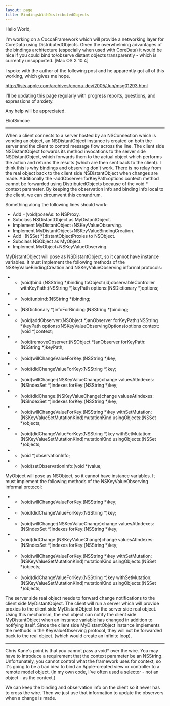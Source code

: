 ```yaml
---
layout: page
title: BindingsWithDistributedObjects
---
```




Hello World,

I'm working on a CocoaFramework which will provide a networking layer for CoreData using DistributedObjects. Given the overwhelming advantages of the bindings architecture (especially when used with CoreData) it would be nice if you could bind to/observe distant objects transparently - which is currently unsupported. [Mac OS X 10.4]

I spoke with the author of the following post and he apparently got all of this working, which gives me hope.

http://lists.apple.com/archives/cocoa-dev/2005/Jun/msg01293.html

I'll be updating this page regularly with progress reports, questions, and expressions of anxiety.

Any help will be appreciated.

EliotSimcoe

----

When a client connects to a server hosted by an NSConnection which is vending an objcet, an NSDistantObject instance is created on both the server and the client to control message flow across the line. The client side NSDistantObject forwards its method invocations to the server side NSDistantObject, which forwards them to the actual object which performs the action and returns the results (which are then sent back to the client). I think this is why bindings and observing don't work. There is no relay from the real object back to the client side NSDistantObject when changes are made. Additionally the -addObserver:forKeyPath:options:context: method cannot be forwarded using DistributedObjects because of the void * context parameter. By keeping the observation info and binding info local to the client, we can circumvent this conundrum.

Something along the following lines should work:

* Add +(void)poseAs: to NSProxy.
* Subclass NSDistantObject as MyDistantObject.
* Implement MyDistantObject+NSKeyValueObserving.
* Implement MyDistantObject+NSKeyValueBindingCreation.
* Add -(NSSet *)distantObjectProxies to NSObject.
* Subclass NSObject as MyObject.
* Implement MyObject+NSKeyValueObserving.


MyDistantObject will pose as NSDistantObject, so it cannot have instance variables. It must implement the following methods of the NSKeyValueBindingCreation and NSKeyValueObserving informal protocols:

* - (void)bind:(NSString *)binding toObject:(id)observableController withKeyPath:(NSString *)keyPath options:(NSDictionary *)options;
* - (void)unbind:(NSString *)binding;
* - (NSDictionary *)infoForBinding:(NSString *)binding;

* - (void)addObserver:(NSObject *)anObserver forKeyPath:(NSString *)keyPath options:(NSKeyValueObservingOptions)options context:(void *)context;
* - (void)removeObserver:(NSObject *)anObserver forKeyPath:(NSString *)keyPath;

* - (void)willChangeValueForKey:(NSString *)key;
* - (void)didChangeValueForKey:(NSString *)key;
* - (void)willChange:(NSKeyValueChange)change valuesAtIndexes:(NSIndexSet *)indexes forKey:(NSString *)key;
* - (void)didChange:(NSKeyValueChange)change valuesAtIndexes:(NSIndexSet *)indexes forKey:(NSString *)key;
* - (void)willChangeValueForKey:(NSString *)key withSetMutation:(NSKeyValueSetMutationKind)mutationKind usingObjects:(NSSet *)objects;
* - (void)didChangeValueForKey:(NSString *)key withSetMutation:(NSKeyValueSetMutationKind)mutationKind usingObjects:(NSSet *)objects;

* - (void *)observationInfo;
* - (void)setObservationInfo:(void *)value;


MyObject will pose as NSObject, so it cannot have instance variables. It must implement the following methods of the NSKeyValueObserving informal protocol:

* - (void)willChangeValueForKey:(NSString *)key;
* - (void)didChangeValueForKey:(NSString *)key;
* - (void)willChange:(NSKeyValueChange)change valuesAtIndexes:(NSIndexSet *)indexes forKey:(NSString *)key;
* - (void)didChange:(NSKeyValueChange)change valuesAtIndexes:(NSIndexSet *)indexes forKey:(NSString *)key;
* - (void)willChangeValueForKey:(NSString *)key withSetMutation:(NSKeyValueSetMutationKind)mutationKind usingObjects:(NSSet *)objects;
* - (void)didChangeValueForKey:(NSString *)key withSetMutation:(NSKeyValueSetMutationKind)mutationKind usingObjects:(NSSet *)objects;


The server side real object needs to forward change notifications to the client side MyDistantObject. The client will run a server which will provide proxies to the client side MyDistantObject for the server side real object. Using this mechanism, the real object can notify the client side MyDistantObject when an instance variable has changed in addition to notifying itself. Since the client side MyDistantObject instance implements the methods in the KeyValueObserving protocol, they will not be forwarded back to the real object. (which would create an infinite loop).

----

Chris Kane's point is that you cannot pass a void* over the wire.  You may have to introduce a requirement that the context parameter be an NSString.  Unfortunately, you cannot control what the framework uses for context, so it's going to be a bad idea to bind an Apple-created view or controller to a remote model object.  (In my own code, I've often used a selector - not an object - as the context.)

We can keep the binding and observation info on the client so it never has to cross the wire. Then we just use that information to update the observers when a change is made.

